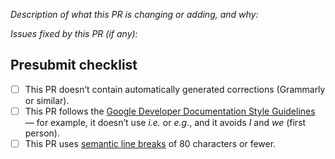 _Description of what this PR is changing or adding, and why:_

_Issues fixed by this PR (if any):_

## Presubmit checklist

- [ ] This PR doesn’t contain automatically generated corrections (Grammarly or similar).
- [ ] This PR follows the [Google Developer Documentation Style Guidelines](https://developers.google.com/style) — for example, it doesn’t use _i.e._ or _e.g._, and it avoids _I_ and _we_ (first person).
- [ ] This PR uses [semantic line breaks](https://github.com/dart-lang/site-shared/blob/main/doc/writing-for-dart-and-flutter-websites.md#semantic-line-breaks) of 80 characters or fewer.
